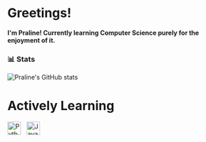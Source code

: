 # Greetings!

**I'm Praline! Currently learning Computer Science purely for the enjoyment of it.**


### 📊 Stats

![Praline's GitHub stats](https://streak-stats.demolab.com/?user=Pralineee)

<!-- ![GitHub Streak](https://streak-stats.demolab.com?user=Pralineee&theme=radical&border_radius=4.5) -->

# Actively Learning

<img align="left" alt="Python" width="30px" style="padding-right:10px;" src="https://cdn.jsdelivr.net/gh/devicons/devicon/icons/python/python-plain.svg" />
<img align="left" alt="JavaScript" width="30px" style="padding-right:10px;" src="https://cdn.jsdelivr.net/gh/devicons/devicon/icons/javascript/javascript-plain.svg" />
